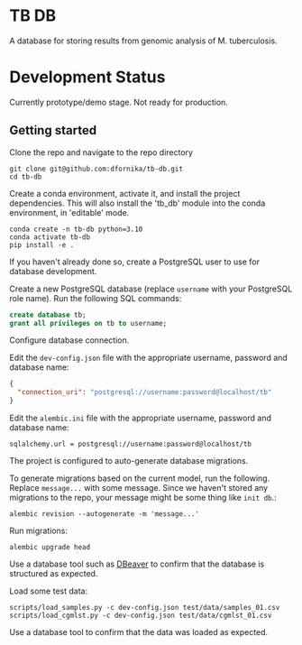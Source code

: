 # TB DB
A database for storing results from genomic analysis of M. tuberculosis.

# Development Status
Currently prototype/demo stage. Not ready for production.

## Getting started

Clone the repo and navigate to the repo directory
```
git clone git@github.com:dfornika/tb-db.git
cd tb-db
```

Create a conda environment, activate it, and install the project dependencies. This will also install the 'tb_db' module into the conda environment, in 'editable' mode.
```
conda create -n tb-db python=3.10
conda activate tb-db
pip install -e .
```

If you haven't already done so, create a PostgreSQL user to use for database development.

Create a new PostgreSQL database (replace `username` with your PostgreSQL role name). Run the following SQL commands:
```sql
create database tb;
grant all privileges on tb to username;
```

Configure database connection.

Edit the `dev-config.json` file with the appropriate username, password and database name:
```json
{
  "connection_uri": "postgresql://username:password@localhost/tb"
}
```

Edit the `alembic.ini` file with the appropriate username, password and database name:

```
sqlalchemy.url = postgresql://username:password@localhost/tb
```

The project is configured to auto-generate database migrations.

To generate migrations based on the current model, run the following. Replace `message...` with some message.
Since we haven't stored any migrations to the repo, your message might be some thing like `init db`.:

```
alembic revision --autogenerate -m 'message...'
```

Run migrations:
```
alembic upgrade head
```

Use a database tool such as [DBeaver](https://dbeaver.io/) to confirm that the database is structured as expected.

Load some test data:
```
scripts/load_samples.py -c dev-config.json test/data/samples_01.csv
scripts/load_cgmlst.py -c dev-config.json test/data/cgmlst_01.csv
```

Use a database tool to confirm that the data was loaded as expected.
